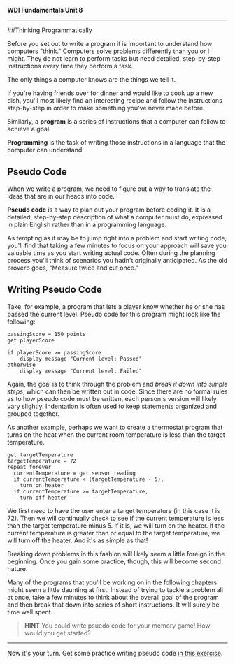 **WDI Fundamentals Unit 8**

---

##Thinking Programmatically

Before you set out to write a program it is important to understand how computers "think." Computers solve problems differently than you or I might. They do not learn to perform tasks but need detailed, step-by-step instructions every time they perform a task.

The only things a computer knows are the things we tell it.

If you're having friends over for dinner and would like to cook up a new dish, you'll most likely find an interesting recipe and follow the instructions step-by-step in order to make something you've never made before.

Similarly, a **program** is a series of instructions that a computer can follow to achieve a goal.

**Programming** is the task of writing those instructions in a language that the computer can understand.


## Pseudo Code

When we write a program, we need to figure out a way to translate the ideas that are in our heads into code.

**Pseudo code** is a way to plan out your program before coding it. It is a detailed, step-by-step description of what a computer must do, expressed in plain English rather than in a programming language.

As tempting as it may be to jump right into a problem and start writing code, you'll find that taking a few minutes to focus on your approach will save you valuable time as you start writing actual code. Often during the planning process you'll think of scenarios you hadn't originally anticipated. As the old proverb goes, "Measure twice and cut once."

## Writing Pseudo Code

Take, for example, a program that lets a player know whether he or she has passed the current level. Pseudo code for this program might look like the following:

```
passingScore = 150 points
get playerScore

if playerScore >= passingScore
	display message "Current level: Passed"
otherwise
	display message "Current level: Failed"

```

Again, the goal is to think through the problem and *break it down into simple steps*, which can then be written out in code. Since there are no formal rules as to how pseudo code must be written, each person's version will likely vary slightly. Indentation is often used to keep statements organized and grouped together.

As another example, perhaps we want to create a thermostat program that turns on the heat when the current room temperature is less than the target temperature.

```
get targetTemperature
targetTemperature = 72
repeat forever
  currentTemperature = get sensor reading
  if currentTemperature < (targetTemperature - 5),
    turn on heater
  if currentTemperature >= targetTemperature,
    turn off heater

```
We first need to have the user enter a target temperature (in this case it is 72). Then we will continually check to see if the current temperature is less than the target temperature minus 5. If it is, we will turn on the heater. If the current temperature is greater than or equal to the target temperature, we will turn off the heater. And it's as simple as that!

Breaking down problems in this fashion will likely seem a little foreign in the beginning. Once you gain some practice, though, this will become second nature.

Many of the programs that you'll be working on in the following chapters might seem a little daunting at first. Instead of trying to tackle a problem all at once, take a few minutes to think about the overall goal of the program and then break that down into series of short instructions. It will surely be time well spent.

> **HINT** You could write psuedo code for your memory game! How would you get started? 

---

Now it's your turn. Get some practice writing pseudo code [in this exercise](03_exercise.md).
